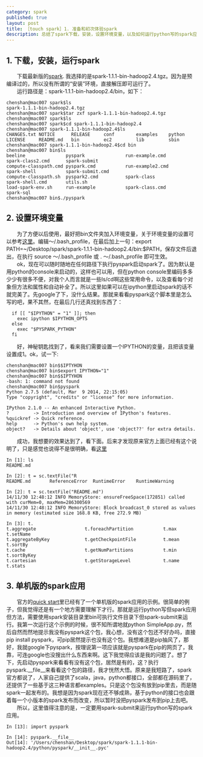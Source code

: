 ```yaml
---
category: spark
published: true
layout: post
title: ［touch spark］1. 准备和初次体验spark
description: 总结了spark下载，安装，设置环境变量，以及如何运行python写的spark应用的一些基本点～～～	
---  
```


##  
## 1. 下载，安装，运行spark  

　　下载最新版的[spark](http://spark.apache.org/downloads.html). 我选择的是spark-1.1.1-bin-hadoop2.4.tgz。因为是预编译过的，所以没有所谓的“安装”环境，直接解压即可运行了。  
　　运行路径是：spark-1.1.1-bin-hadoop2.4/bin，如下： 

```
chenshan@mac007 spark$ls
spark-1.1.1-bin-hadoop2.4.tgz
chenshan@mac007 spark$tar zxf spark-1.1.1-bin-hadoop2.4.tgz 
chenshan@mac007 spark$ls
chenshan@mac007 spark$cd spark-1.1.1-bin-hadoop2.4
chenshan@mac007 spark-1.1.1-bin-hadoop2.4$ls
CHANGES.txt NOTICE      RELEASE     conf        examples    python
LICENSE     README.md   bin         ec2         lib         sbin
chenshan@mac007 spark-1.1.1-bin-hadoop2.4$cd bin
chenshan@mac007 bin$ls
beeline               pyspark               run-example.cmd       spark-class2.cmd      spark-submit
compute-classpath.cmd pyspark.cmd           run-example2.cmd      spark-shell           spark-submit.cmd
compute-classpath.sh  pyspark2.cmd          spark-class           spark-shell.cmd       utils.sh
load-spark-env.sh     run-example           spark-class.cmd       spark-sql
chenshan@mac007 bin$./pyspark 

```  

## 2. 设置环境变量  
　　为了方便以后使用，最好把bin文件夹加入环境变量，关于环境变量的设置可以参考[这里](http://www.tuicool.com/articles/7nu2E3R)。编辑～/.bash_profile，在最后加上一句：export PATH=~/Desktop/spark/spark-1.1.1-bin-hadoop2.4/bin:$PATH，保存文件后退出，在执行 source ～/.bash_profile 或 . ～/.bash_profile 即可生效。  
　　ok，现在可以随时随地在任何路径下执行pyspark启动spark了。因为默认是用python的console来启动的，这样也可以用，但在python console里编码多多少少有很多不便，对我个人而言就是一些ls/cd啊这些常用命令，以及查看每个对象但方法和属性和自动补全了。所以这里如果可以在ipython里启动spark的话不就完美了。先google了下，没什么结果。那就来看看pyspark这个脚本里是怎么写的吧，果不其然，在最后几行还真找到东西了：  

```
  if [[ "$IPYTHON" = "1" ]]; then
    exec ipython $IPYTHON_OPTS
  else
    exec "$PYSPARK_PYTHON"
  fi
```  

　　好，神秘钥匙找到了，看来我们需要设置一个IPYTHON的变量，且把该变量设置成1。ok，试一下:  

```  
chenshan@mac007 bin$$IPTYHON
chenshan@mac007 bin$export IPYTHON="1"
chenshan@mac007 bin$$IPTYHON
-bash: 1: command not found
chenshan@mac007 bin$pyspark 
Python 2.7.5 (default, Mar  9 2014, 22:15:05) 
Type "copyright", "credits" or "license" for more information.

IPython 2.1.0 -- An enhanced Interactive Python.
?         -> Introduction and overview of IPython's features.
%quickref -> Quick reference.
help      -> Python's own help system.
object?   -> Details about 'object', use 'object??' for extra details.
```  

　　成功，我想要的效果达到了，看下面。后来才发现原来官方上面已经有这个说明了，只是感觉也说得不是很明确，看[这里](http://spark.apache.org/docs/latest/programming-guide.html)  

```
In [1]: ls
README.md

In [2]: t = sc.textFile("R
README.md       ReferenceError  RuntimeError    RuntimeWarning  

In [2]: t = sc.textFile("README.md")
14/11/30 12:48:12 INFO MemoryStore: ensureFreeSpace(172851) called with curMem=0, maxMem=286300569
14/11/30 12:48:12 INFO MemoryStore: Block broadcast_0 stored as values in memory (estimated size 168.8 KB, free 272.9 MB)

In [3]: t.
t.aggregate                  t.foreachPartition           t.max                        t.setName
t.aggregateByKey             t.getCheckpointFile          t.mean                       t.sortBy
t.cache                      t.getNumPartitions           t.min                        t.sortByKey
t.cartesian                  t.getStorageLevel            t.name                       t.stats

```  
	
## 3. 单机版的spark应用  
　　官方的[quick start](http://spark.apache.org/docs/latest/quick-start.html)里已经有了一个单机版的spark应用的示例。很简单的例子，但我觉得还是有一个地方需要理解下才行。那就是运行python写但spark应用但方法，需要使用spark安装目录里bin可执行文件目录下但spark-submit来运行。我第一次运行这个示例的时候，很不知所谓地就python SimpleApp.py，然后自然而然地提示我没有pyspark这个包，我心想，没有这个包还不好办吗，直接pip install pyspark，可pip居然提示也没有这个包。我想难道是pip抽风了，那好，我就google下pyspark，按理说第一项应该就是pyspark在pip的网页了，我靠，可连google也没搜出什么东西来啊。这下我觉得应该是我的问题了。想了下，先启动pyspark来看看有没有这个包，居然是有的，这？执行pyspark.__file__来看看这个包的路径，我才恍然大悟。原来是我短路了，spark官方都说了，人家自己提供了scala，java，python都接口，全部都在源码里了，还提供了一些基于这三种语言都examples。只是这个包没有放到pip里去，而是随spark一起发布的。我想是因为spark现在还不够成熟，基于python的接口也会跟着每一个小版本的spark发布而改变，所以暂时没把pyspark发布到pip上去吧。  
　　所以，这里值得注意的是，一定要用spark-submit来运行python写的spark应用。  

```   
In [13]: import pyspark

In [14]: pyspark.__file__
Out[14]: '/Users/chenshan/Desktop/spark/spark-1.1.1-bin-hadoop2.4/python/pyspark/__init__.pyc'
```



　　
